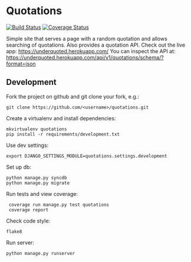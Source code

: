 Quotations
================================

[![Build Status](https://travis-ci.org/jessamynsmith/quotations.svg?branch=master)](https://travis-ci.org/jessamynsmith/quotations)
[![Coverage Status](https://coveralls.io/repos/jessamynsmith/quotations/badge.svg?branch=master)](https://coveralls.io/r/jessamynsmith/quotations?branch=master)

Simple site that serves a page with a random quotation and allows searching of quotations.
Also provides a quotation API. Check out the live app:
https://underquoted.herokuapp.com/
You can inspect the API at:
https://underquoted.herokuapp.com/api/v1/quotations/schema/?format=json

Development
-----------

Fork the project on github and git clone your fork, e.g.:

    git clone https://github.com/<username>/quotations.git

Create a virtualenv and install dependencies:

    mkvirtualenv quotations
    pip install -r requirements/development.txt

Use dev settings:

    export DJANGO_SETTINGS_MODULE=quotations.settings.development

Set up db:

    python manage.py syncdb
    python manage.py migrate

Run tests and view coverage:

     coverage run manage.py test quotations
     coverage report

Check code style:

    flake8

Run server:

    python manage.py runserver
